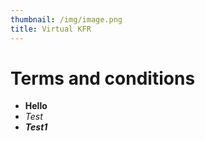 ```yaml
---
thumbnail: /img/image.png
title: Virtual KFR
---
```

# T﻿erms and conditions

* **H﻿ello**
* *T﻿est*
* ***T﻿est1***